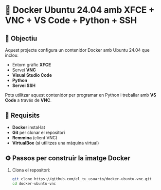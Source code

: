 # 🐳 Docker Ubuntu 24.04 amb XFCE + VNC + VS Code + Python + SSH

## 🚀 Objectiu

Aquest projecte configura un contenidor Docker amb Ubuntu 24.04 que inclou:
- Entorn gràfic **XFCE**
- Servei **VNC**
- **Visual Studio Code**
- **Python**
- **Servei SSH**

Pots utilitzar aquest contenidor per programar en Python i treballar amb **VS Code** a través de **VNC**.

## 🔧 Requisits

- **Docker** instal·lat
- **Git** per clonar el repositori
- **Remmina** (client VNC)
- **VirtualBox** (si utilitzes una màquina virtual)

## ⚙️ Passos per construir la imatge Docker

1. Clona el repositori:

   ```bash
   git clone https://github.com/el_tu_usuario/docker-ubuntu-vnc.git
   cd docker-ubuntu-vnc

